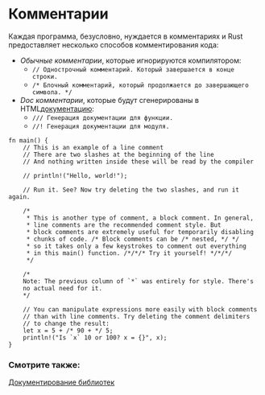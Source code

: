 # Комментарии

Каждая программа, безусловно, нуждается в комментариях и
Rust предоставляет несколько способов комментирования кода:

- *Обычные комментарии*, которые игнорируются компилятором:
    - `// Однострочный комментарий. Который завершается в конце строки.`
    - `/* Блочный комментарий, который продолжается до завершающего символа. */`
- *Doc комментарии*, которые будут сгенерированы в HTML[документацию](../meta/doc.md):
    - `/// Генерация документации для функции.`
    - `//! Генерация документации для модуля.`

```rust,editable
fn main() {
    // This is an example of a line comment
    // There are two slashes at the beginning of the line
    // And nothing written inside these will be read by the compiler

    // println!("Hello, world!");

    // Run it. See? Now try deleting the two slashes, and run it again.

    /* 
     * This is another type of comment, a block comment. In general,
     * line comments are the recommended comment style. But
     * block comments are extremely useful for temporarily disabling
     * chunks of code. /* Block comments can be /* nested, */ */
     * so it takes only a few keystrokes to comment out everything
     * in this main() function. /*/*/* Try it yourself! */*/*/
     */

    /*
    Note: The previous column of `*` was entirely for style. There's
    no actual need for it.
    */

    // You can manipulate expressions more easily with block comments
    // than with line comments. Try deleting the comment delimiters
    // to change the result:
    let x = 5 + /* 90 + */ 5;
    println!("Is `x` 10 or 100? x = {}", x);
}

```

### Смотрите также:

[Документирование библиотек](../meta/doc.md)
